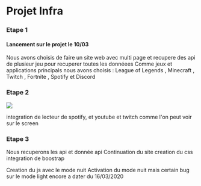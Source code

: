 # Projet Infra

### Etape 1

#### Lancement sur le projet le 10/03

Nous avons choisis de faire un site web avec multi page et recupere des api de plusieur jeu pour recuperer toutes les donnéees
Comme jeux et applications principals nous avons choisis :
League of Legends , Minecraft , Twitch , Fortnite , Spotify et Discord

### Etape 2

![](https://i.imgur.com/2Yrwu2i.png)

integration de lecteur de spotify, et youtube et twitch comme l'on peut voir sur le screen  

### Etape 3

Nous recuperons les api et donnée api 
Continuation du site
creation du css 
integration de boostrap  

Creation du js avec le mode nuit 
Activation du mode nuit mais certain bug sur le mode light encore a dater du 16/03/2020



